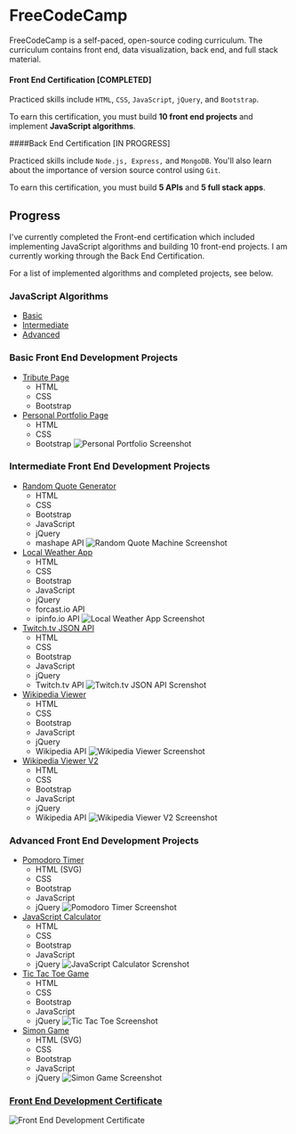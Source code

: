 # FreeCodeCamp
FreeCodeCamp is a self-paced, open-source coding curriculum. The curriculum contains front end, data visualization, back end, and full stack material.

#### Front End Certification [COMPLETED]
Practiced skills include `HTML`, `CSS`, `JavaScript`, `jQuery`, and `Bootstrap`.

To earn this certification, you must build **10 front end projects** and implement **JavaScript algorithms**.

####Back End Certification [IN PROGRESS]

Practiced skills include `Node.js, Express,` and `MongoDB`. You'll also learn about the importance of version source control using `Git`.

To earn this certification, you must build **5 APIs** and **5 full stack apps**.

## Progress

I've currently completed the Front-end certification which included implementing JavaScript algorithms and building 10 front-end projects. I am currently working through the Back End Certification.

For a list of implemented algorithms and completed projects, see below.

### JavaScript Algorithms
+ [Basic](https://github.com/seanmhamlet/FreeCodeCamp/tree/master/basic-algorithm-scripting)
+ [Intermediate](https://github.com/seanmhamlet/FreeCodeCamp/tree/master/intermediate-algorithm-scripting)
+ [Advanced](https://github.com/seanmhamlet/FreeCodeCamp/tree/master/advanced-algorithm-scripting)

### Basic Front End Development Projects
+ [Tribute Page](http://codepen.io/seanmhamlet/full/zrbRyv/)
  + HTML
  + CSS
  + Bootstrap
+ [Personal Portfolio Page](http://codepen.io/seanmhamlet/full/PNoLLG/)
  + HTML
  + CSS
  + Bootstrap
![Personal Portfolio Screenshot](https://github.com/seanmhamlet/FreeCodeCamp/blob/master/images/personal-portfolio-screenshot.png)

### Intermediate Front End Development Projects
+ [Random Quote Generator](http://codepen.io/seanmhamlet/full/xVgpWZ/)
  + HTML
  + CSS
  + Bootstrap
  + JavaScript
  + jQuery
  + mashape API
![Random Quote Machine Screenshot](https://github.com/seanmhamlet/FreeCodeCamp/blob/master/images/random-quote-machine-screenshot.png)
+ [Local Weather App](http://codepen.io/seanmhamlet/full/MyoOaw/)
  + HTML
  + CSS
  + Bootstrap
  + JavaScript
  + jQuery
  + forcast.io API
  + ipinfo.io API
![Local Weather App Screenshot](https://github.com/seanmhamlet/FreeCodeCamp/blob/master/images/local-weather-screenshot.png)
+ [Twitch.tv JSON API](http://codepen.io/seanmhamlet/full/PNOWEQ/)
  + HTML
  + CSS
  + Bootstrap
  + JavaScript
  + jQuery
  + Twitch.tv API
![Twitch.tv JSON API Screnshot](https://github.com/seanmhamlet/FreeCodeCamp/blob/master/images/twitch-tv-screenshot.png)
+ [Wikipedia Viewer](http://codepen.io/seanmhamlet/full/zqdjrP/)
  + HTML
  + CSS
  + Bootstrap
  + JavaScript
  + jQuery
  + Wikipedia API
![Wikipedia Viewer Screenshot](https://github.com/seanmhamlet/FreeCodeCamp/blob/master/images/wikipedia-viewer-screenshot.png)
+ [Wikipedia Viewer V2](http://codepen.io/seanmhamlet/full/yOqyGq/)
  + HTML
  + CSS
  + Bootstrap
  + JavaScript
  + jQuery
  + Wikipedia API
![Wikipedia Viewer V2 Screenshot](https://github.com/seanmhamlet/FreeCodeCamp/blob/master/images/wikipedia-viewer-v2.png)

### Advanced Front End Development Projects
+ [Pomodoro Timer](http://codepen.io/seanmhamlet/full/aNMRbB/)
  + HTML (SVG)
  + CSS
  + Bootstrap
  + JavaScript
  + jQuery
![Pomodoro Timer Screenshot](https://github.com/seanmhamlet/FreeCodeCamp/blob/master/images/pomodoro-timer-screenshot.png)
+ [JavaScript Calculator](https://github.com/seanmhamlet/javascript-calculator)
  + HTML
  + CSS
  + Bootstrap
  + JavaScript
  + jQuery
![JavaScript Calculator Screnshot](https://github.com/seanmhamlet/FreeCodeCamp/blob/master/images/javascript-calculator.png)
+ [Tic Tac Toe Game](http://codepen.io/seanmhamlet/full/WwqKLQ/)
  + HTML
  + CSS
  + Bootstrap
  + JavaScript
  + jQuery
![Tic Tac Toe Screenshot](https://github.com/seanmhamlet/FreeCodeCamp/blob/master/images/tic-tac-toe-screenshot.png)
+ [Simon Game](http://codepen.io/seanmhamlet/full/VjwyYy/)
  + HTML (SVG)
  + CSS
  + Bootstrap
  + JavaScript
  + jQuery
![Simon Game Screenshot](https://github.com/seanmhamlet/FreeCodeCamp/blob/master/images/simon-game-screenshot.png)

### [Front End Development Certificate](https://github.com/seanmhamlet/FreeCodeCamp/blob/master/images/front-end-dev-certification.png)
![Front End Development Certificate](https://github.com/seanmhamlet/FreeCodeCamp/blob/master/images/front-end-dev-certification.png)

